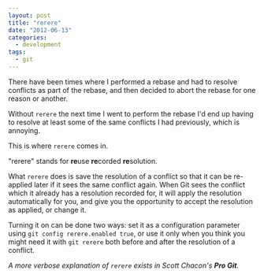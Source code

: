 ```yaml
---
layout: post
title: "rerere"
date: "2012-06-13"
categories:
  - development
tags:
  - git
---
```

There have been times where I performed a rebase and had to resolve conflicts as part of the rebase, and then decided to abort the rebase for one reason or another.

Without `rerere` the next time I went to perform the rebase I'd end up having to resolve at least some of the same conflicts I had previously, which is annoying.

This is where `rerere` comes in.

<!--more-->

"rerere" stands for **re**use **re**corded **re**solution.

What `rerere` does is save the resolution of a conflict so that it can be re-applied later if it sees the same conflict again. When Git sees the conflict which it already has a resolution recorded for, it will apply the resolution automatically for you, and give you the opportunity to accept the resolution as applied, or change it.

Turning it on can be done two ways: set it as a configuration parameter using `git config rerere.enabled true`, or use it only when you think you might need it with `git rerere` both before and after the resolution of a conflict.

*A more verbose explanation of `rerere` exists in Scott Chacon's **Pro Git***.
